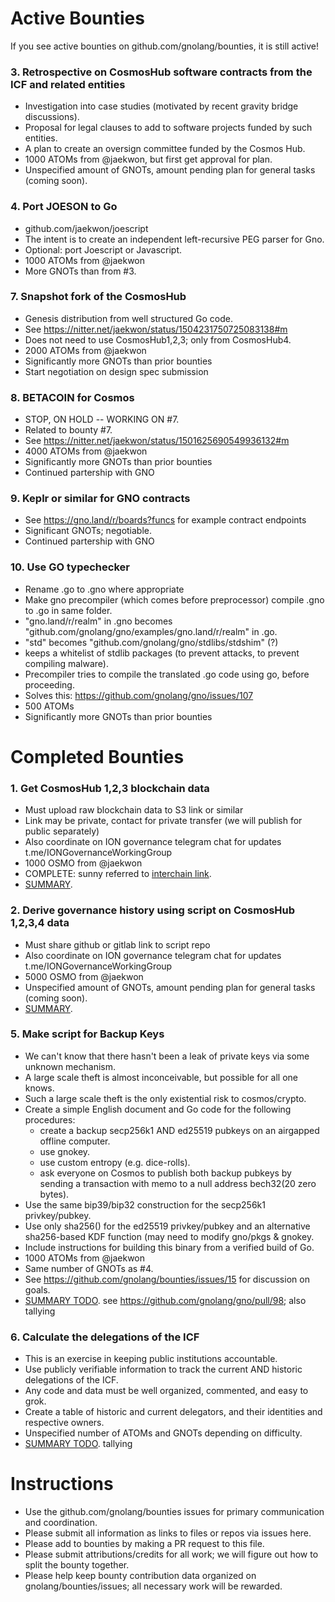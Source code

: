# Active Bounties

If you see active bounties on github.com/gnolang/bounties, it is still active!

### 3. Retrospective on CosmosHub software contracts from the ICF and related entities
  * Investigation into case studies (motivated by recent gravity bridge discussions).
  * Proposal for legal clauses to add to software projects funded by such entities.
  * A plan to create an oversign committee funded by the Cosmos Hub.
  * 1000 ATOMs from @jaekwon, but first get approval for plan.
  * Unspecified amount of GNOTs, amount pending plan for general tasks (coming soon).

### 4. Port JOESON to Go
  * github.com/jaekwon/joescript
  * The intent is to create an independent left-recursive PEG parser for Gno.
  * Optional: port Joescript or Javascript.
  * 1000 ATOMs from @jaekwon
  * More GNOTs than from #3.

### 7. Snapshot fork of the CosmosHub
  * Genesis distribution from well structured Go code.
  * See https://nitter.net/jaekwon/status/1504231750725083138#m
  * Does not need to use CosmosHub1,2,3; only from CosmosHub4.
  * 2000 ATOMs from @jaekwon
  * Significantly more GNOTs than prior bounties
  * Start negotiation on design spec submission

### 8. BETACOIN for Cosmos
  * STOP, ON HOLD -- WORKING ON #7.
  * Related to bounty #7.
  * See https://nitter.net/jaekwon/status/1501625690549936132#m
  * 4000 ATOMs from @jaekwon
  * Significantly more GNOTs than prior bounties
  * Continued partership with GNO

### 9. Keplr or similar for GNO contracts
  * See https://gno.land/r/boards?funcs for example contract endpoints
  * Significant GNOTs; negotiable.
  * Continued partership with GNO

### 10. Use GO typechecker
  * Rename .go to .gno where appropriate
  * Make gno precompiler (which comes before preprocessor) compile .gno to .go in same folder.
  * "gno.land/r/realm" in .gno becomes "github.com/gnolang/gno/examples/gno.land/r/realm" in .go.
  * "std" becomes "github.com/gnolang/gno/stdlibs/stdshim" (?) 
  * keeps a whitelist of stdlib packages (to prevent attacks, to prevent compiling malware).
  * Precompiler tries to compile the translated .go code using go, before proceeding.
  * Solves this: https://github.com/gnolang/gno/issues/107
  * 500 ATOMs
  * Significantly more GNOTs than prior bounties

# Completed Bounties

### 1. Get CosmosHub 1,2,3 blockchain data
  * Must upload raw blockchain data to S3 link or similar
  * Link may be private, contact for private transfer (we will publish for public separately)
  * Also coordinate on ION governance telegram chat for updates t.me/IONGovernanceWorkingGroup
  * 1000 OSMO from @jaekwon
  * COMPLETE: sunny referred to [interchain link](https://archive.interchain.io/).
  * [SUMMARY](bounties/001_cosmoshub_blockchain_data/README.md).
  
### 2. Derive governance history using script on CosmosHub 1,2,3,4 data
  * Must share github or gitlab link to script repo
  * Also coordinate on ION governance telegram chat for updates t.me/IONGovernanceWorkingGroup
  * 5000 OSMO from @jaekwon
  * Unspecified amount of GNOTs, amount pending plan for general tasks (coming soon).
  * [SUMMARY](bounties/001_cosmoshub_blockchain_data/README.md).

### 5. Make script for Backup Keys
  * We can't know that there hasn't been a leak of private keys via some unknown mechanism.
  * A large scale theft is almost inconceivable, but possible for all one knows.
  * Such a large scale theft is the only existential risk to cosmos/crypto.
  * Create a simple English document and Go code for the following procedures:
    - create a backup secp256k1 AND ed25519 pubkeys on an airgapped offline computer.
    - use gnokey.
    - use custom entropy (e.g. dice-rolls).
    - ask everyone on Cosmos to publish both backup pubkeys by sending a transaction with memo to a null address bech32(20 zero bytes).
  * Use the same bip39/bip32 construction for the secp256k1 privkey/pubkey.
  * Use only sha256() for the ed25519 privkey/pubkey and an alternative sha256-based KDF function (may need to modify gno/pkgs & gnokey.
  * Include instructions for building this binary from a verified build of Go.
  * 1000 ATOMs from @jaekwon
  * Same number of GNOTs as #4.
  * See https://github.com/gnolang/bounties/issues/15 for discussion on goals.
  * [SUMMARY TODO](XXX). see https://github.com/gnolang/gno/pull/98; also tallying

### 6. Calculate the delegations of the ICF
  * This is an exercise in keeping public institutions accountable.
  * Use publicly verifiable information to track the current AND historic delegations of the ICF.
  * Any code and data must be well organized, commented, and easy to grok.
  * Create a table of historic and current delegators, and their identities and respective owners.
  * Unspecified number of ATOMs and GNOTs depending on difficulty.
  * [SUMMARY TODO](XXX). tallying 

# Instructions

 * Use the github.com/gnolang/bounties issues for primary communication and coordination.
 * Please submit all information as links to files or repos via issues here.
 * Please add to bounties by making a PR request to this file.
 * Please submit attributions/credits for all work; we will figure out how to split the bounty together.
 * Please help keep bounty contribution data organized on gnolang/bounties/issues; all necessary work will be rewarded.

